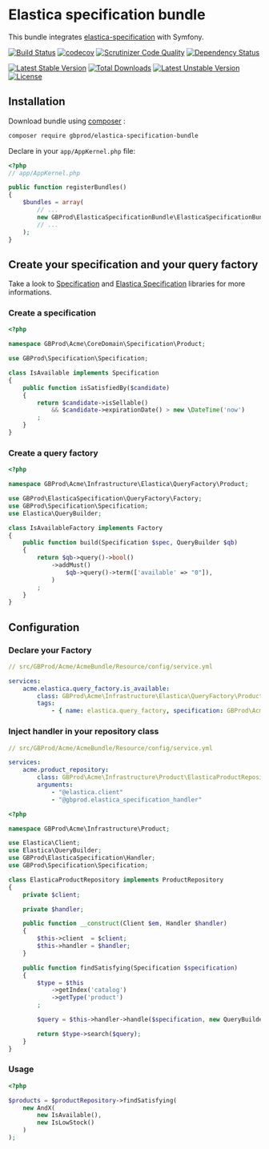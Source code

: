 # Elastica specification bundle

This bundle integrates [elastica-specification](git@github.com:gbprod/elastica-specification.git) with Symfony.

[![Build Status](https://travis-ci.org/gbprod/elastica-specification-bundle.svg?branch=master)](https://travis-ci.org/gbprod/elastica-specification-bundle)
[![codecov](https://codecov.io/gh/gbprod/elastica-specification-bundle/branch/master/graph/badge.svg)](https://codecov.io/gh/gbprod/elastica-specification-bundle)
[![Scrutinizer Code Quality](https://scrutinizer-ci.com/g/gbprod/elastica-specification-bundle/badges/quality-score.png?b=master)](https://scrutinizer-ci.com/g/gbprod/elastica-specification-bundle/?branch=master)
[![Dependency Status](https://www.versioneye.com/user/projects/574a9c9ace8d0e004130d337/badge.svg)](https://www.versioneye.com/user/projects/574a9c9ace8d0e004130d337)

[![Latest Stable Version](https://poser.pugx.org/gbprod/elastica-specification-bundle/v/stable)](https://packagist.org/packages/gbprod/elastica-specification)
[![Total Downloads](https://poser.pugx.org/gbprod/elastica-specification-bundle/downloads)](https://packagist.org/packages/gbprod/elastica-specification)
[![Latest Unstable Version](https://poser.pugx.org/gbprod/elastica-specification-bundle/v/unstable)](https://packagist.org/packages/gbprod/elastica-specification)
[![License](https://poser.pugx.org/gbprod/elastica-specification-bundle/license)](https://packagist.org/packages/gbprod/elastica-specification)

## Installation

Download bundle using [composer](https://getcomposer.org/) :

```bash
composer require gbprod/elastica-specification-bundle
```

Declare in your `app/AppKernel.php` file:

```php
<?php
// app/AppKernel.php

public function registerBundles()
{
    $bundles = array(
        // ...
        new GBProd\ElasticaSpecificationBundle\ElasticaSpecificationBundle(),
        // ...
    );
}
```

## Create your specification and your query factory

Take a look to [Specification](https://github.com/gbprod/specification) and [Elastica Specification](https://github.com/gbprod/specification) libraries for more informations.

### Create a specification

```php
<?php

namespace GBProd\Acme\CoreDomain\Specification\Product;

use GBProd\Specification\Specification;

class IsAvailable implements Specification
{
    public function isSatisfiedBy($candidate)
    {
        return $candidate->isSellable()
            && $candidate->expirationDate() > new \DateTime('now')
        ;
    }
}
```

### Create a query factory

```php
<?php

namespace GBProd\Acme\Infrastructure\Elastica\QueryFactory\Product;

use GBProd\ElasticaSpecification\QueryFactory\Factory;
use GBProd\Specification\Specification;
use Elastica\QueryBuilder;

class IsAvailableFactory implements Factory
{
    public function build(Specification $spec, QueryBuilder $qb)
    {
        return $qb->query()->bool()
            ->addMust()
                $qb->query()->term(['available' => "0"]),
            )
        ;
    }
}
```

## Configuration

### Declare your Factory

```yaml
// src/GBProd/Acme/AcmeBundle/Resource/config/service.yml

services:
    acme.elastica.query_factory.is_available:
        class: GBProd\Acme\Infrastructure\Elastica\QueryFactory\Product\IsAvailableFactory
        tags:
            - { name: elastica.query_factory, specification: GBProd\Acme\CoreDomain\Specification\Product\IsAvailable }
```

### Inject handler in your repository class

```yaml
// src/GBProd/Acme/AcmeBundle/Resource/config/service.yml

services:
    acme.product_repository:
        class: GBProd\Acme\Infrastructure\Product\ElasticaProductRepository
        arguments:
            - "@elastica.client"
            - "@gbprod.elastica_specification_handler"
```

```php
<?php

namespace GBProd\Acme\Infrastructure\Product;

use Elastica\Client;
use Elastica\QueryBuilder;
use GBProd\ElasticaSpecification\Handler;
use GBProd\Specification\Specification;

class ElasticaProductRepository implements ProductRepository
{
    private $client;

    private $handler;

    public function __construct(Client $em, Handler $handler)
    {
        $this->client  = $client;
        $this->handler = $handler;
    }

    public function findSatisfying(Specification $specification)
    {
        $type = $this
            ->getIndex('catalog')
            ->getType('product')
        ;

        $query = $this->handler->handle($specification, new QueryBuilder());

        return $type->search($query);
    }
}
```

### Usage

```php
<?php

$products = $productRepository->findSatisfying(
    new AndX(
        new IsAvailable(),
        new IsLowStock()
    )
);
```
